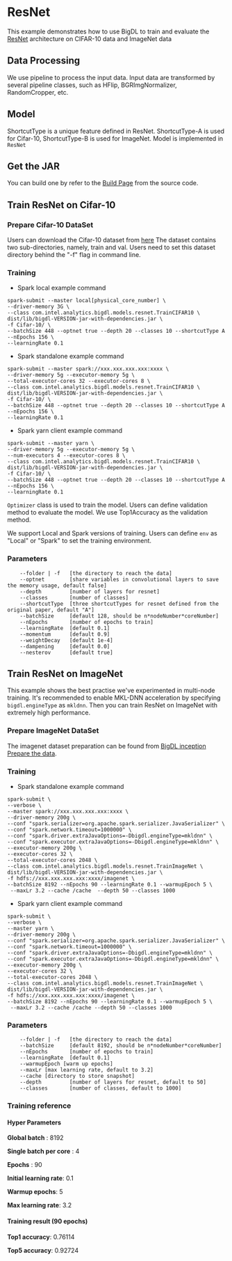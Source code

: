 # ResNet
This example demonstrates how to use BigDL to train and evaluate the [ResNet](https://arxiv.org/abs/1512.03385) architecture on CIFAR-10 data and ImageNet data

## Data Processing
We use pipeline to process the input data.
Input data are transformed by several pipeline classes, such as HFlip, BGRImgNormalizer, RandomCropper, etc.

## Model
ShortcutType is a unique feature defined in ResNet. ShortcutType-A is used for Cifar-10, ShortcutType-B is used for ImageNet.
Model is implemented in <code>ResNet</code>

## Get the JAR
You can build one by refer to the
[Build Page](https://bigdl-project.github.io/master/#ScalaUserGuide/install-build-src/) from the source code.


## Train ResNet on Cifar-10

### Prepare Cifar-10 DataSet

Users can download the Cifar-10 dataset from [here](https://www.cs.toronto.edu/~kriz/cifar.html)
The dataset contains two sub-directories, namely, train and val. Users need to set this dataset directory behind the "-f" flag in command line.

### Training
* Spark local example command
```shell
spark-submit --master local[physical_core_number] \
--driver-memory 3G \
--class com.intel.analytics.bigdl.models.resnet.TrainCIFAR10 \
dist/lib/bigdl-VERSION-jar-with-dependencies.jar \
-f Cifar-10/ \
--batchSize 448 --optnet true --depth 20 --classes 10 --shortcutType A --nEpochs 156 \
--learningRate 0.1
```
* Spark standalone example command
```shell
spark-submit --master spark://xxx.xxx.xxx.xxx:xxxx \
--driver-memory 5g --executor-memory 5g \
--total-executor-cores 32 --executor-cores 8 \
--class com.intel.analytics.bigdl.models.resnet.TrainCIFAR10 \
dist/lib/bigdl-VERSION-jar-with-dependencies.jar \
-f Cifar-10/ \
--batchSize 448 --optnet true --depth 20 --classes 10 --shortcutType A --nEpochs 156 \
--learningRate 0.1
```
* Spark yarn client example command
```shell
spark-submit --master yarn \
--driver-memory 5g --executor-memory 5g \
--num-executors 4 --executor-cores 8 \
--class com.intel.analytics.bigdl.models.resnet.TrainCIFAR10 \
dist/lib/bigdl-VERSION-jar-with-dependencies.jar \
-f Cifar-10/ \
--batchSize 448 --optnet true --depth 20 --classes 10 --shortcutType A --nEpochs 156 \
--learningRate 0.1
```

<code>Optimizer</code> class is used to train the model. Users can define validation method to evaluate the model. We use Top1Accuracy as the validation method.

We support Local and Spark versions of training. Users can define <code>env</code> as "Local" or "Spark" to set the training environment.

### Parameters
```
    --folder | -f   [the directory to reach the data]
    --optnet        [share variables in convolutional layers to save the memory usage, default false]
    --depth         [number of layers for resnet]
    --classes       [number of classes]
    --shortcutType  [three shortcutTypes for resnet defined from the original paper, default "A"]
    --batchSize     [default 128, should be n*nodeNumber*coreNumber]
    --nEpochs       [number of epochs to train]
    --learningRate  [default 0.1]
    --momentum      [default 0.9]
    --weightDecay   [default 1e-4]
    --dampening     [default 0.0]
    --nesterov      [default true]
```
## Train ResNet on ImageNet
This example shows the best practise we've experimented in multi-node training. It's recommended to enable MKL-DNN acceleration by specifying `bigdl.engineType` as `mkldnn`. Then you can train ResNet on ImageNet with extremely high performance.
 
### Prepare ImageNet DataSet
The imagenet dataset preparation can be found from
[BigDL inception Prepare the data](https://github.com/intel-analytics/BigDL/tree/master/spark/dl/src/main/scala/com/intel/analytics/bigdl/models/inception#prepare-the-data).
### Training
* Spark standalone example command
```shell
spark-submit \
--verbose \
--master spark://xxx.xxx.xxx.xxx:xxxx \
--driver-memory 200g \
--conf "spark.serializer=org.apache.spark.serializer.JavaSerializer" \
--conf "spark.network.timeout=1000000" \
--conf "spark.driver.extraJavaOptions=-Dbigdl.engineType=mkldnn" \
--conf "spark.executor.extraJavaOptions=-Dbigdl.engineType=mkldnn" \
--executor-memory 200g \
--executor-cores 32 \
--total-executor-cores 2048 \
--class com.intel.analytics.bigdl.models.resnet.TrainImageNet \
dist/lib/bigdl-VERSION-jar-with-dependencies.jar \
-f hdfs://xxx.xxx.xxx.xxx:xxxx/imagenet \
--batchSize 8192 --nEpochs 90 --learningRate 0.1 --warmupEpoch 5 \
 --maxLr 3.2 --cache /cache  --depth 50 --classes 1000
```

* Spark yarn client example command
```shell
spark-submit \
--verbose \
--master yarn \
--driver-memory 200g \
--conf "spark.serializer=org.apache.spark.serializer.JavaSerializer" \
--conf "spark.network.timeout=1000000" \
--conf "spark.driver.extraJavaOptions=-Dbigdl.engineType=mkldnn" \
--conf "spark.executor.extraJavaOptions=-Dbigdl.engineType=mkldnn" \
--executor-memory 200g \
--executor-cores 32 \
--total-executor-cores 2048 \
--class com.intel.analytics.bigdl.models.resnet.TrainImageNet \
dist/lib/bigdl-VERSION-jar-with-dependencies.jar \
-f hdfs://xxx.xxx.xxx.xxx:xxxx/imagenet \
--batchSize 8192 --nEpochs 90 --learningRate 0.1 --warmupEpoch 5 \
 --maxLr 3.2 --cache /cache --depth 50 --classes 1000
```
### Parameters
```
    --folder | -f   [the directory to reach the data]
    --batchSize     [default 8192, should be n*nodeNumber*coreNumber]
    --nEpochs       [number of epochs to train]
    --learningRate  [default 0.1]
    --warmupEpoch [warm up epochs]
    --maxLr [max learning rate, default to 3.2]
    --cache [directory to store snapshot]
    --depth         [number of layers for resnet, default to 50]
    --classes       [number of classes, default to 1000]
```
### Training reference
#### Hyper Parameters

**Global batch** : 8192

**Single batch per core** : 4

**Epochs** : 90

**Initial learning rate**: 0.1

**Warmup epochs**: 5

**Max learning rate**: 3.2

#### Training result (90 epochs)

**Top1 accuracy**: 0.76114

**Top5 accuracy**: 0.92724


